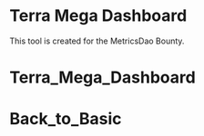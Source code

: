 # Terra Mega Dashboard
This tool is created for the MetricsDao Bounty.
# Terra_Mega_Dashboard
# Back_to_Basic
